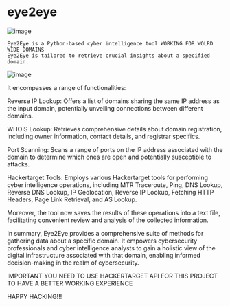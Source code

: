 # eye2eye
![image](https://github.com/G0dsp/eye2eye/assets/88639130/3fea32d0-e2be-4c7c-8adb-5e1c171539dc)

    Eye2Eye is a Python-based cyber intelligence tool WORKING FOR WOLRD WIDE DOMAINS
    Eye2Eye is tailored to retrieve crucial insights about a specified domain.
![image](https://github.com/G0dsp/eye2eye/assets/88639130/7089fd8e-2aab-442b-a3b3-71a4b9db5276)


 It encompasses a range of functionalities:

Reverse IP Lookup: Offers a list of domains sharing the same IP address as the input domain, potentially unveiling connections between different domains.

WHOIS Lookup: Retrieves comprehensive details about domain registration, including owner information, contact details, and registrar specifics.

Port Scanning: Scans a range of ports on the IP address associated with the domain to determine which ones are open and potentially susceptible to attacks.

Hackertarget Tools: Employs various Hackertarget tools for performing cyber intelligence operations, including MTR Traceroute, Ping, DNS Lookup, Reverse DNS Lookup, IP Geolocation, Reverse IP Lookup, Fetching HTTP Headers, Page Link Retrieval, and AS Lookup.

Moreover, the tool now saves the results of these operations into a text file, facilitating convenient review and analysis of the collected information.

In summary, Eye2Eye provides a comprehensive suite of methods for gathering data about a specific domain. It empowers cybersecurity professionals and cyber intelligence analysts to gain a holistic view of the digital infrastructure associated with that domain, enabling informed decision-making in the realm of cybersecurity.

IMPORTANT YOU NEED TO USE HACKERTARGET API FOR THIS PROJECT TO HAVE A BETTER WORKING EXPERIENCE

HAPPY HACKING!!!
